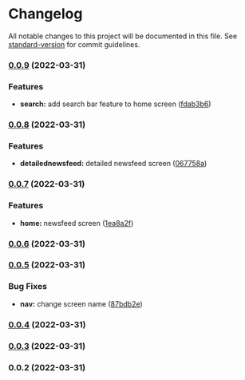 # Changelog

All notable changes to this project will be documented in this file. See [standard-version](https://github.com/conventional-changelog/standard-version) for commit guidelines.

### [0.0.9](https://github.com/oamr-abdelaziz/NewsFeed-ReactNative/compare/v0.0.8...v0.0.9) (2022-03-31)


### Features

* **search:** add search bar feature to home screen ([fdab3b6](https://github.com/oamr-abdelaziz/NewsFeed-ReactNative/commit/fdab3b6a23a690d5b39448df40a7d7a24b1ee446))

### [0.0.8](https://github.com/oamr-abdelaziz/NewsFeed-ReactNative/compare/v0.0.7...v0.0.8) (2022-03-31)


### Features

* **detailednewsfeed:** detailed newsfeed screen ([067758a](https://github.com/oamr-abdelaziz/NewsFeed-ReactNative/commit/067758ab15c3c2b56be0240424c0a5178c61cc9e))

### [0.0.7](https://github.com/oamr-abdelaziz/NewsFeed-ReactNative/compare/v0.0.6...v0.0.7) (2022-03-31)


### Features

* **home:** newsfeed screen ([1ea8a2f](https://github.com/oamr-abdelaziz/NewsFeed-ReactNative/commit/1ea8a2fa02b695d81fa2f5fb840afbaaf4291a6b))

### [0.0.6](https://github.com/oamr-abdelaziz/NewsFeed-ReactNative/compare/v0.0.5...v0.0.6) (2022-03-31)

### [0.0.5](https://github.com/oamr-abdelaziz/NewsFeed-ReactNative/compare/v0.0.4...v0.0.5) (2022-03-31)


### Bug Fixes

* **nav:** change screen name ([87bdb2e](https://github.com/oamr-abdelaziz/NewsFeed-ReactNative/commit/87bdb2e11f26b494d4c806208510e1899032fe75))

### [0.0.4](https://github.com/oamr-abdelaziz/NewsFeed-ReactNative/compare/v0.0.3...v0.0.4) (2022-03-31)

### [0.0.3](https://github.com/oamr-abdelaziz/NewsFeed-ReactNative/compare/v0.0.2...v0.0.3) (2022-03-31)

### 0.0.2 (2022-03-31)
